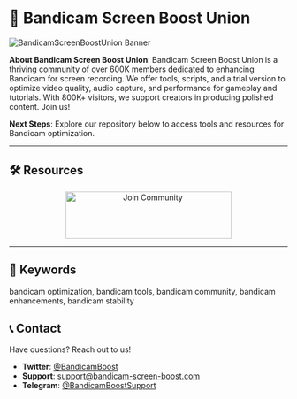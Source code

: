 # 🎥 Bandicam Screen Boost Union

 
![BandicamScreenBoostUnion Banner](https://i.ytimg.com/vi/RMmx2n3d_Yc/maxresdefault.jpg)

**About Bandicam Screen Boost Union**: Bandicam Screen Boost Union is a thriving community of over 600K members dedicated to enhancing Bandicam for screen recording. We offer tools, scripts, and a trial version to optimize video quality, audio capture, and performance for gameplay and tutorials. With 800K+ visitors, we support creators in producing polished content. Join us!

**Next Steps**: Explore our repository below to access tools and resources for Bandicam optimization.

---

## 🛠 Resources
 
 <div align="center">
  <a href="https://github.com/Bandicam-Boost/Bandicam-Boost-Pack" target="_blank">
    <img src="https://img.shields.io/badge/Join-Community-3498db" alt="Join Community" width="300" height="85" style="border:none;">
  </a>
</div>

---

## 🔑 Keywords

bandicam optimization, bandicam tools, bandicam community, bandicam enhancements, bandicam stability

## 📞 Contact

Have questions? Reach out to us!  
- **Twitter**: [@BandicamBoost](https://twitter.com/BandicamBoost)  
- **Support**: [support@bandicam-screen-boost.com](mailto:support@bandicam-screen-boost.com)  
- **Telegram**: [@BandicamBoostSupport](https://t.me/BandicamBoostSupport)  
